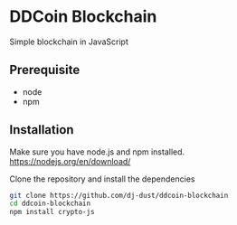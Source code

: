 # DDCoin Blockchain
Simple blockchain in JavaScript

## Prerequisite
* node
* npm

## Installation
Make sure you have node.js and npm installed.
https://nodejs.org/en/download/

Clone the repository and install the dependencies

```bash
git clone https://github.com/dj-dust/ddcoin-blockchain
cd ddcoin-blockchain
npm install crypto-js
```
